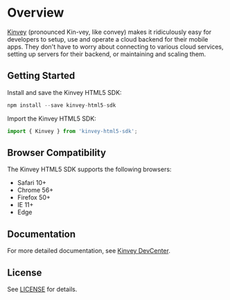 # Overview

[Kinvey](http://www.kinvey.com) (pronounced Kin-vey, like convey) makes it ridiculously easy for developers to setup, use and operate a cloud backend for their mobile apps. They don't have to worry about connecting to various cloud services, setting up servers for their backend, or maintaining and scaling them.

## Getting Started

Install and save the Kinvey HTML5 SDK:

```javascript
npm install --save kinvey-html5-sdk
```

Import the Kinvey HTML5 SDK:

```javascript
import { Kinvey } from 'kinvey-html5-sdk';
```

## Browser Compatibility

The Kinvey HTML5 SDK supports the following browsers:

- Safari 10+
- Chrome 56+
- Firefox 50+
- IE 11+
- Edge

## Documentation

For more detailed documentation, see [Kinvey DevCenter](http://devcenter.kinvey.com/html5).

## License

See [LICENSE](LICENSE) for details.
